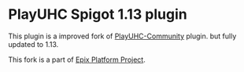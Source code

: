 # PlayUHC Spigot 1.13 plugin

This plugin is a improved fork of [PlayUHC-Community](https://github.com/Mezy/PlayUHC-Community) plugin. but fully
updated to 1.13.

This fork is a part of [Epix Platform Project](https://uwtech.org/epix).